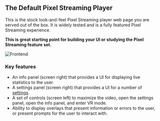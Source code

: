 ## The Default Pixel Streaming Player

This is the stock look-and-feel Pixel Streaming player web page you are served out of the box. It is widely tested and is a fully featured Pixel Streaming experience. 

**This is great starting point for building your UI or studying the Pixel Streaming feature set.**

![Frontend](https://raw.githubusercontent.com/EpicGamesExt/PixelStreamingInfrastructure/0aabae464daa95925cf6fa238ac18d0a5561a421/Frontend/implementations/EpicGames/docs/images/frontend.jpg)

### Key features
- An info panel (screen right) that provides a UI for displaying live statistics to the user.
- A settings panel (screen right) that provides a UI for a number of [settings](https://github.com/EpicGamesExt/PixelStreamingInfrastructure/tree/UE5.4/Frontend/Docs/Settings%20Panel.md).
- A set of controls (screen left) to maximize the video, open the settings panel, open the info panel, and enter VR mode.
- Ability to display overlays that present information or errors to the user, or present prompts for the user to interact with.

